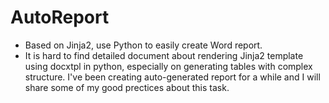 # AutoReport
- Based on Jinja2, use Python to easily create Word report.
- It is hard to find detailed document about rendering Jinja2 template using docxtpl in python, especially on generating tables with complex structure. I've been creating auto-generated report for a while and I will share some of my good prectices about this task.
